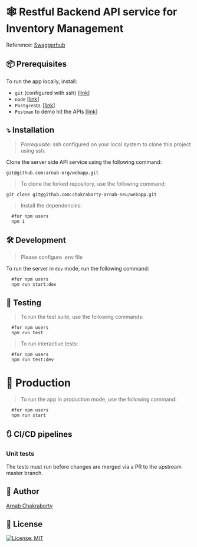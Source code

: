 # :spider_web: Restful Backend API service for Inventory Management

Reference: [Swaggerhub](https://app.swaggerhub.com/apis-docs/csye6225-webapp/cloud-native-webapp/spring2023-a2)

## :package: Prerequisites

To run the app locally, install:

- `git` (configured with ssh) [[link](https://git-scm.com/downloads)]
- `node` [[link](https://nodejs.org/en/download/)]
- `PostgreSQL` [[link](https://www.postgresql.org/)]
- `Postman` to demo hit the APIs [[link](https://www.postman.com/downloads/)]

## :arrow_heading_down: Installation

> *Prerequisite:* ssh configured on your local system to clone this project using ssh.

Clone the server side API service using the following command:

```shell
git@github.com:arnab-org/webapp.git
```

> To clone the forked repository, use the following command:

```shell
git clone git@github.com:chakraborty-arnab-neu/webapp.git
```

> Install the dependencies:

```shell
  #for npm users
  npm i
```

## :hammer_and_wrench: Development

> Please configure .env file

To run the server in `dev` mode, run the following command:

```shell
  #for npm users
  npm run start:dev
```


## :test_tube: Testing

> To run the test suite, use the following commands:

```shell
  #for npm users
  npm run test
```
> To run interactive tests:

```shell
  #for npm users
  npm run test:dev
```

# :rocket: Production

> To run the app in production mode, use the following command:

```shell
  #for npm users
  npm run start
```

## :arrows_clockwise: CI/CD pipelines

### Unit tests

The tests must run before changes are merged via a PR to the upstream master branch.

## :ninja: Author

[Arnab Chakraborty](mailto:chakraborty.arn@northeastern.edu)

## :scroll: License

[![License: MIT](https://img.shields.io/badge/License-MIT-blue.svg)](./LICENSE)
